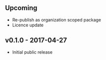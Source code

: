## Upcoming

* Re-publish as organization scoped package
* Licence update

## v0.1.0 - 2017-04-27

* Initial public release
